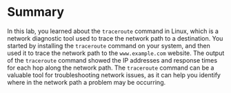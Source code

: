 # Summary

In this lab, you learned about the `traceroute` command in Linux, which is a network diagnostic tool used to trace the network path to a destination. You started by installing the `traceroute` command on your system, and then used it to trace the network path to the `www.example.com` website. The output of the `traceroute` command showed the IP addresses and response times for each hop along the network path. The `traceroute` command can be a valuable tool for troubleshooting network issues, as it can help you identify where in the network path a problem may be occurring.
